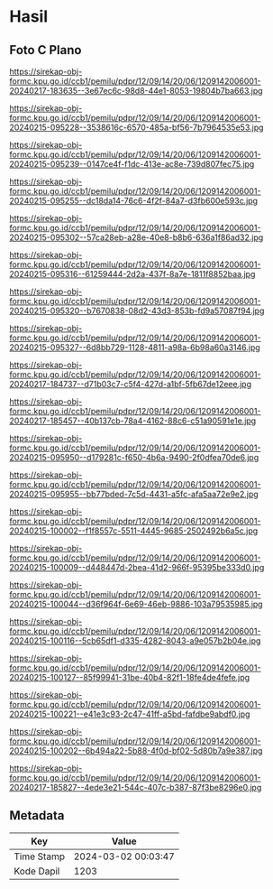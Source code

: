 # Hasil

## Foto C Plano

https://sirekap-obj-formc.kpu.go.id/ccb1/pemilu/pdpr/12/09/14/20/06/1209142006001-20240217-183635--3e67ec6c-98d8-44e1-8053-19804b7ba663.jpg

https://sirekap-obj-formc.kpu.go.id/ccb1/pemilu/pdpr/12/09/14/20/06/1209142006001-20240215-095228--3538616c-6570-485a-bf56-7b7964535e53.jpg

https://sirekap-obj-formc.kpu.go.id/ccb1/pemilu/pdpr/12/09/14/20/06/1209142006001-20240215-095239--0147ce4f-f1dc-413e-ac8e-739d807fec75.jpg

https://sirekap-obj-formc.kpu.go.id/ccb1/pemilu/pdpr/12/09/14/20/06/1209142006001-20240215-095255--dc18da14-76c6-4f2f-84a7-d3fb600e593c.jpg

https://sirekap-obj-formc.kpu.go.id/ccb1/pemilu/pdpr/12/09/14/20/06/1209142006001-20240215-095302--57ca28eb-a28e-40e8-b8b6-636a1f86ad32.jpg

https://sirekap-obj-formc.kpu.go.id/ccb1/pemilu/pdpr/12/09/14/20/06/1209142006001-20240215-095316--61259444-2d2a-437f-8a7e-1811f8852baa.jpg

https://sirekap-obj-formc.kpu.go.id/ccb1/pemilu/pdpr/12/09/14/20/06/1209142006001-20240215-095320--b7670838-08d2-43d3-853b-fd9a57087f94.jpg

https://sirekap-obj-formc.kpu.go.id/ccb1/pemilu/pdpr/12/09/14/20/06/1209142006001-20240215-095327--6d8bb729-1128-4811-a98a-6b98a60a3146.jpg

https://sirekap-obj-formc.kpu.go.id/ccb1/pemilu/pdpr/12/09/14/20/06/1209142006001-20240217-184737--d71b03c7-c5f4-427d-a1bf-5fb67de12eee.jpg

https://sirekap-obj-formc.kpu.go.id/ccb1/pemilu/pdpr/12/09/14/20/06/1209142006001-20240217-185457--40b137cb-78a4-4162-88c6-c51a90591e1e.jpg

https://sirekap-obj-formc.kpu.go.id/ccb1/pemilu/pdpr/12/09/14/20/06/1209142006001-20240215-095950--d179281c-f650-4b6a-9490-2f0dfea70de6.jpg

https://sirekap-obj-formc.kpu.go.id/ccb1/pemilu/pdpr/12/09/14/20/06/1209142006001-20240215-095955--bb77bded-7c5d-4431-a5fc-afa5aa72e9e2.jpg

https://sirekap-obj-formc.kpu.go.id/ccb1/pemilu/pdpr/12/09/14/20/06/1209142006001-20240215-100002--f1f8557c-5511-4445-9685-2502492b6a5c.jpg

https://sirekap-obj-formc.kpu.go.id/ccb1/pemilu/pdpr/12/09/14/20/06/1209142006001-20240215-100009--d448447d-2bea-41d2-966f-95395be333d0.jpg

https://sirekap-obj-formc.kpu.go.id/ccb1/pemilu/pdpr/12/09/14/20/06/1209142006001-20240215-100044--d36f964f-6e69-46eb-9886-103a79535985.jpg

https://sirekap-obj-formc.kpu.go.id/ccb1/pemilu/pdpr/12/09/14/20/06/1209142006001-20240215-100116--5cb65df1-d335-4282-8043-a9e057b2b04e.jpg

https://sirekap-obj-formc.kpu.go.id/ccb1/pemilu/pdpr/12/09/14/20/06/1209142006001-20240215-100127--85f99941-31be-40b4-82f1-18fe4de4fefe.jpg

https://sirekap-obj-formc.kpu.go.id/ccb1/pemilu/pdpr/12/09/14/20/06/1209142006001-20240215-100221--e41e3c93-2c47-41ff-a5bd-fafdbe9abdf0.jpg

https://sirekap-obj-formc.kpu.go.id/ccb1/pemilu/pdpr/12/09/14/20/06/1209142006001-20240215-100202--6b494a22-5b88-4f0d-bf02-5d80b7a9e387.jpg

https://sirekap-obj-formc.kpu.go.id/ccb1/pemilu/pdpr/12/09/14/20/06/1209142006001-20240217-185827--4ede3e21-544c-407c-b387-87f3be8296e0.jpg


## Metadata

| Key        | Value               |
| ---------- | ------------------- |
| Time Stamp | 2024-03-02 00:03:47 |
| Kode Dapil | 1203                |



